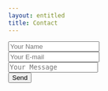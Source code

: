 ```yaml
---
layout: entitled
title: Contact
---
```


<form action="https://formspree.io/f/xwkypvwj" method="POST">
  <div class="row">
    <div class="col-1">
      <input class="form-control form-control-lg" type="text" id="name" name="name" placeholder="Your Name" required>
    </div>
    <div class="col-1">
      <input class="form-control form-control-lg" type="email" id="email" name="_replyto" placeholder="Your E-mail" required>
    </div>
  </div>
  <div class="form-group my-2">
    <textarea class="form-control form-control-lg" style="resize: none;" id="message" name="message" rows="1" placeholder="Your Message" required></textarea>
  </div>
  <button class="btn btn-primary btn-lg mt-2" type="submit">Send</button>
</form>
